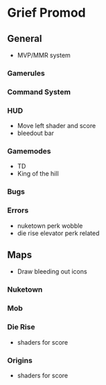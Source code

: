 # Grief Promod


## General

- MVP/MMR system

### Gamerules

### Command System

### HUD

- Move left shader and score
- bleedout bar

### Gamemodes

- TD
- King of the hill

### Bugs

### Errors

- nuketown perk wobble
- die rise elevator perk related



## Maps

- Draw bleeding out icons

### Nuketown

### Mob

### Die Rise

- shaders for score

### Origins

- shaders for score